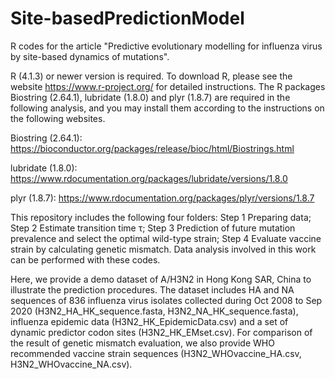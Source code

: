 # Site-basedPredictionModel
R codes for the article "Predictive evolutionary modelling for influenza virus by site-based dynamics of mutations".

R (4.1.3) or newer version is required. To download R, please see the website https://www.r-project.org/ for detailed instructions. The R packages Biostring (2.64.1), lubridate (1.8.0) and plyr (1.8.7) are required in the following analysis, and you may install them according to the instructions on the following websites.

Biostring (2.64.1): https://bioconductor.org/packages/release/bioc/html/Biostrings.html 

lubridate (1.8.0): https://www.rdocumentation.org/packages/lubridate/versions/1.8.0 

plyr (1.8.7): https://www.rdocumentation.org/packages/plyr/versions/1.8.7 

This repository includes the following four folders: Step 1 Preparing data; Step 2 Estimate transition time τ; Step 3 Prediction of future mutation prevalence and select the optimal wild-type strain; Step 4 Evaluate vaccine strain by calculating genetic mismatch. Data analysis involved in this work can be performed with these codes. 

Here, we provide a demo dataset of A/H3N2 in Hong Kong SAR, China to illustrate the prediction procedures. The dataset includes HA and NA sequences of 836 influenza virus isolates collected during Oct 2008 to Sep 2020 (H3N2_HA_HK_sequence.fasta, H3N2_NA_HK_sequence.fasta), influenza epidemic data (H3N2_HK_EpidemicData.csv) and a set of dynamic predictor codon sites (H3N2_HK_EMset.csv). For comparison of the result of genetic mismatch evaluation, we also provide WHO recommended vaccine strain sequences (H3N2_WHOvaccine_HA.csv, H3N2_WHOvaccine_NA.csv).
